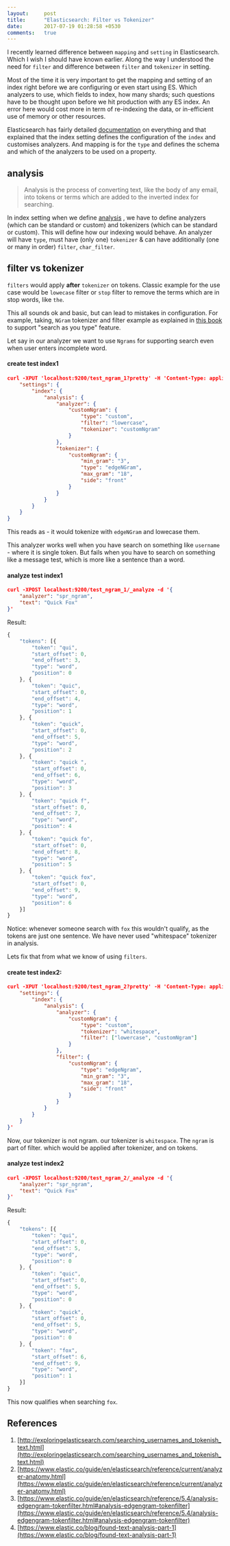 ```yaml
---
layout:     post
title:      "Elasticsearch: Filter vs Tokenizer"
date:       2017-07-19 01:28:58 +0530
comments:   true
---
```

I recently learned difference between `mapping` and `setting` in Elasticsearch. Which I wish I should have known earlier. Along the way I understood the need for `filter` and difference between `filter` and `tokenizer` in setting.

Most of the time it is very important to get the mapping and setting of an index right before we are configuring or even start using ES. Which analyzers to use, which fields to index, how many shards; such questions have to be thought upon before we hit production with any ES index. An error here would cost more in term of re-indexing the data, or in-efficient use of memory or other resources.

Elasticsearch has fairly detailed [documentation](https://www.elastic.co/guide/en/elasticsearch/guide/current/_index_settings.html) on everything and that explained that the index setting defines the configuration of the `index` and customises analyzers. And mapping is for the `type` and defines the schema and which of the analyzers to be used on a property.

## analysis
> Analysis is the process of converting text, like the body of any email, into tokens or terms which are added to the inverted index for searching.

In index setting when we define [analysis](https://www.elastic.co/guide/en/elasticsearch/reference/current/analysis.html) , we have to define analyzers (which can be standard or custom) and tokenizers (which can be standard or custom). This will define how our indexing would behave. An analyzer will have `type`, must have (only one) `tokenizer` & can have additionally (one or many in order) `filter`, `char_filter`.

## filter vs tokenizer

`filters` would apply **after** `tokenizer` on tokens. Classic example for the use case would be `lowecase` filter or `stop` filter to remove the terms which are in stop words, like `the`.

This all sounds ok and basic, but can lead to mistakes in configuration. For example, taking, `NGram` tokenizer and filter example as explained in [this book](http://exploringelasticsearch.com/searching_usernames_and_tokenish_text.html) to support "search as you type" feature.

Let say in our analyzer we want to use `Ngrams` for supporting search even when user enters incomplete word.

#### create test index1
```json
curl -XPUT 'localhost:9200/test_ngram_1?pretty' -H 'Content-Type: application/json' -d '{
    "settings": {
        "index": {
            "analysis": {
                "analyzer": {
                    "customNgram": {
                        "type": "custom",
                        "filter": "lowercase",
                        "tokenizer": "customNgram"
                    }
                },
                "tokenizer": {
                    "customNgram": {
                        "min_gram": "3",
                        "type": "edgeNGram",
                        "max_gram": "18",
                        "side": "front"
                    }
                }
            }
        }
    }
}
```

This reads as - it would tokenize with `edgeNGram` and lowecase them.

This analyzer works well when you have search on something like `username` - where it is single token. But fails when you have to search on something like a message test, which is more like a sentence than a word.

#### analyze test index1
```json
curl -XPOST localhost:9200/test_ngram_1/_analyze -d '{
    "analyzer": "spr_ngram",
    "text": "Quick Fox"
}'
```

Result:

```javascript
{
    "tokens": [{
        "token": "qui",
        "start_offset": 0,
        "end_offset": 3,
        "type": "word",
        "position": 0
    }, {
        "token": "quic",
        "start_offset": 0,
        "end_offset": 4,
        "type": "word",
        "position": 1
    }, {
        "token": "quick",
        "start_offset": 0,
        "end_offset": 5,
        "type": "word",
        "position": 2
    }, {
        "token": "quick ",
        "start_offset": 0,
        "end_offset": 6,
        "type": "word",
        "position": 3
    }, {
        "token": "quick f",
        "start_offset": 0,
        "end_offset": 7,
        "type": "word",
        "position": 4
    }, {
        "token": "quick fo",
        "start_offset": 0,
        "end_offset": 8,
        "type": "word",
        "position": 5
    }, {
        "token": "quick fox",
        "start_offset": 0,
        "end_offset": 9,
        "type": "word",
        "position": 6
    }]
}
```

Notice: whenever someone search with `fox` this wouldn't qualify, as the tokens are just one sentence. We have never used "whitespace" tokenizer in analysis.

Lets fix that from what we know of using `filters`.

#### create test index2:
```json
curl -XPUT 'localhost:9200/test_ngram_2?pretty' -H 'Content-Type: application/json' -d'{
    "settings": {
        "index": {
            "analysis": {
                "analyzer": {
                    "customNgram": {
                        "type": "custom",
                        "tokenizer": "whitespace",
                        "filter": ["lowercase", "customNgram"]
                    }
                },
                "filter": {
                    "customNgram": {
                        "type": "edgeNgram",
                        "min_gram": "3",
                        "max_gram": "18",
                        "side": "front"
                    }
                }
            }
        }
    }
}'
```

Now, our tokenizer is not ngram. our tokenizer is `whitespace`. The `ngram` is part of filter. which would be applied after tokenizer, and on tokens.

#### analyze test index2

```json
curl -XPOST localhost:9200/test_ngram_2/_analyze -d '{
    "analyzer": "spr_ngram",
    "text": "Quick Fox"
}'
```

Result:
```javascript
{
    "tokens": [{
        "token": "qui",
        "start_offset": 0,
        "end_offset": 5,
        "type": "word",
        "position": 0
    }, {
        "token": "quic",
        "start_offset": 0,
        "end_offset": 5,
        "type": "word",
        "position": 0
    }, {
        "token": "quick",
        "start_offset": 0,
        "end_offset": 5,
        "type": "word",
        "position": 0
    }, {
        "token": "fox",
        "start_offset": 6,
        "end_offset": 9,
        "type": "word",
        "position": 1
    }]
}
```

This now qualifies when searching `fox`.

## References
1. [http://exploringelasticsearch.com/searching_usernames_and_tokenish_text.html](http://exploringelasticsearch.com/searching_usernames_and_tokenish_text.html)
1. [https://www.elastic.co/guide/en/elasticsearch/reference/current/analyzer-anatomy.html](https://www.elastic.co/guide/en/elasticsearch/reference/current/analyzer-anatomy.html)
1. [https://www.elastic.co/guide/en/elasticsearch/reference/5.4/analysis-edgengram-tokenfilter.html#analysis-edgengram-tokenfilter](https://www.elastic.co/guide/en/elasticsearch/reference/5.4/analysis-edgengram-tokenfilter.html#analysis-edgengram-tokenfilter)
1. [https://www.elastic.co/blog/found-text-analysis-part-1](https://www.elastic.co/blog/found-text-analysis-part-1)

